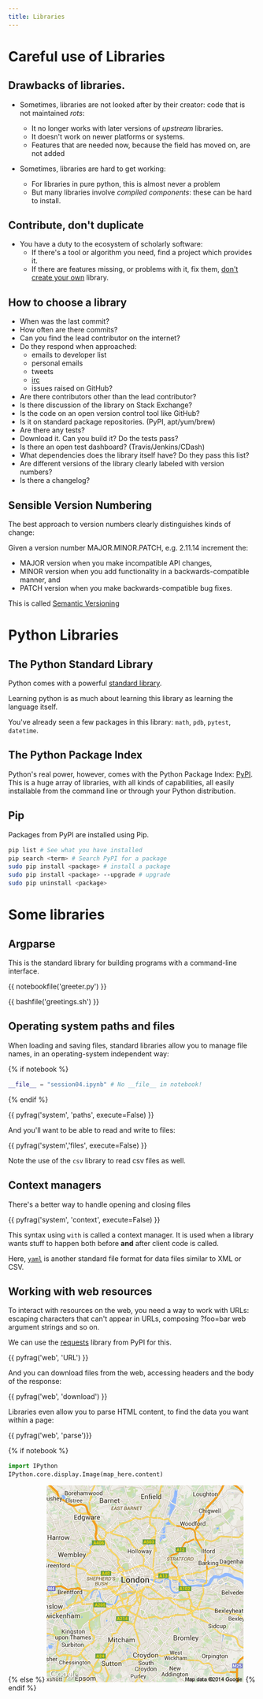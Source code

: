 ```yaml
---
title: Libraries
---
```


Careful use of Libraries
========================

Drawbacks of libraries.
----------------------

* Sometimes, libraries are not looked after by their creator: code that is not maintained *rots*:
  * It no longer works with later versions of *upstream* libraries.
  * It doesn't work on newer platforms or systems.
  * Features that are needed now, because the field has moved on, are not added

* Sometimes, libraries are hard to get working:
  * For libraries in pure python, this is almost never a problem
  * But many libraries involve *compiled components*: these can be hard to install.

Contribute, don't duplicate
---------------------------

* You have a duty to the ecosystem of scholarly software:
  * If there's a tool or algorithm you need, find a project which provides it.
  * If there are features missing, or problems with it, fix them, [don't create your own](http://xkcd.com/927/) library.

How to choose a library
-----------------------

* When was the last commit?
* How often are there commits?
* Can you find the lead contributor on the internet?
* Do they respond when approached:
    * emails to developer list
    * personal emails
    * tweets
    * [irc](https://freenode.net)
    * issues raised on GitHub?
* Are there contributors other than the lead contributor?
* Is there discussion of the library on Stack Exchange?
* Is the code on an open version control tool like GitHub?
* Is it on standard package repositories. (PyPI, apt/yum/brew)
* Are there any tests?
* Download it. Can you build it? Do the tests pass?
* Is there an open test dashboard? (Travis/Jenkins/CDash)
* What dependencies does the library itself have? Do they pass this list?
* Are different versions of the library clearly labeled with version numbers?
* Is there a changelog?

Sensible Version Numbering
--------------------------

The best approach to version numbers clearly distinguishes kinds of change:

Given a version number MAJOR.MINOR.PATCH, e.g. 2.11.14 increment the:

* MAJOR version when you make incompatible API changes,
* MINOR version when you add functionality in a backwards-compatible manner, and
* PATCH version when you make backwards-compatible bug fixes.

This is called [Semantic Versioning](http://semver.org)

Python Libraries
================

The Python Standard Library
---------------------------

Python comes with a powerful [standard library](https://docs.python.org/2/library/).

Learning python is as much about learning this library as learning the language itself.

You've already seen a few packages in this library: `math`, `pdb`, `pytest`, `datetime`.

The Python Package Index
------------------------

Python's real power, however, comes with the Python Package Index: [PyPI](https://pypi.python.org/pypi).
This is a huge array of libraries, with all kinds of capabilities, all easily installable from the 
command line or through your Python distribution.

Pip
-----

Packages from PyPI are installed using Pip.

``` bash
pip list # See what you have installed
pip search <term> # Search PyPI for a package
sudo pip install <package> # install a package
sudo pip install <package> --upgrade # upgrade
sudo pip uninstall <package>
```

Some libraries
==============

Argparse
--------

This is the standard library for building programs with a command-line interface.

{{ notebookfile('greeter.py') }}

{{ bashfile('greetings.sh') }}

Operating system paths and files
------------------

When loading and saving files, standard libraries allow you to manage file names,
in an operating-system independent way:

{% if notebook %}
``` python
__file__ = "session04.ipynb" # No __file__ in notebook!
```
{% endif %}


{{ pyfrag('system', 'paths', execute=False) }}

And you'll want to be able to read and write to files:

{{ pyfrag('system','files', execute=False) }}

Note the use of the `csv` library to read csv files as well.

Context managers
----------------

There's a better way to handle opening and closing files

{{ pyfrag('system', 'context', execute=False) }}

This syntax using `with` is called a context manager.
It is used when a library wants stuff to happen both before **and** after client code is called.

Here, [`yaml`](http://www.yaml.org) is another standard file format for data files similar to XML or CSV.

Working with web resources
--------------------------

To interact with resources on the web, you need a way to work with URLs: escaping characters that
can't appear in URLs, composing ?foo=bar web argument strings and so on.

We can use the [requests](http://docs.python-requests.org/en/latest/) library from PyPI for this.

{{ pyfrag('web', 'URL') }}

And you can download files from the web, accessing headers and the body of the response:

{{ pyfrag('web', 'download') }}

Libraries even allow you to parse HTML content, to find the data you want within a page:

{{ pyfrag('web', 'parse')}}

{% if notebook %}
``` python
import IPython
IPython.core.display.Image(map_here.content)
```
{% else %}
![Image downloaded from google using requests](session04/python/map.png)
{% endif %}
